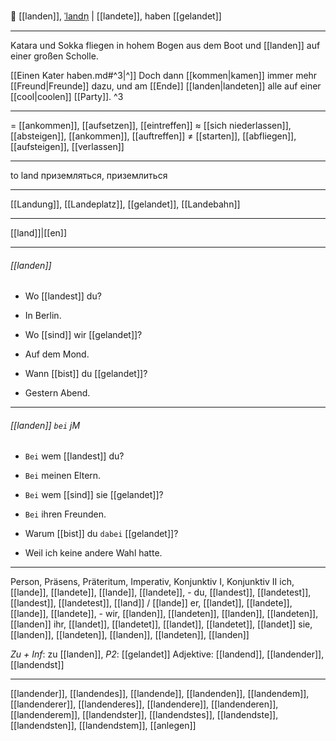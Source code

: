🛬 [[landen]], [ˈlandn̩](https://youglish.com/pronounce/landen/german) | [[landete]], haben [[gelandet]]

---
Katara und Sokka fliegen in hohem Bogen aus dem Boot und [[landen]] auf einer großen Scholle.

[[Einen Kater haben.md#^3|^]] Doch dann [[kommen|kamen]] immer mehr [[Freund|Freunde]] dazu, und am [[Ende]] [[landen|landeten]] alle auf einer [[cool|coolen]] [[Party]]. ^3

---
= [[ankommen]], [[aufsetzen]], [[eintreffen]]
≈ [[sich niederlassen]], [[absteigen]], [[ankommen]], [[auftreffen]]
≠ [[starten]], [[abfliegen]], [[aufsteigen]], [[verlassen]]

---
to land
приземляться, приземлиться

---
[[Landung]], [[Landeplatz]], [[gelandet]], [[Landebahn]]

---
[[land]]|[[en]]


---
###### [[landen]]
- Wo [[landest]] du?
- In Berlin.

- Wo [[sind]] wir [[gelandet]]?
- Auf dem Mond.

- Wann [[bist]] du [[gelandet]]?
- Gestern Abend.

---
###### [[landen]] `bei` jM
- `Bei` wem [[landest]] du?
- `Bei` meinen Eltern.

- `Bei` wem [[sind]] sie [[gelandet]]?
- `Bei` ihren Freunden.

- Warum [[bist]] du `dabei` [[gelandet]]?
- Weil ich keine andere Wahl hatte.

---
Person, Präsens, Präteritum, Imperativ, Konjunktiv I,  Konjunktiv II 
ich, [[lande]], [[landete]], [[lande]], [[landete]], -
du, [[landest]], [[landetest]], [[landest]], [[landetest]], [[land]] / [[lande]]
er, [[landet]], [[landete]], [[lande]], [[landete]], -
wir, [[landen]], [[landeten]], [[landen]], [[landeten]], [[landen]]
ihr, [[landet]], [[landetet]], [[landet]], [[landetet]], [[landet]]
sie, [[landen]], [[landeten]], [[landen]], [[landeten]], [[landen]]

*Zu + Inf*: zu [[landen]], *P2*: [[gelandet]]
Adjektive: [[landend]], [[landender]], [[landendst]]

---
[[landender]], [[landendes]], [[landende]], [[landenden]], [[landendem]], [[landenderer]], [[landenderes]], [[landendere]], [[landenderen]], [[landenderem]], [[landendster]], [[landendstes]], [[landendste]], [[landendsten]], [[landendstem]], [[anlegen]]